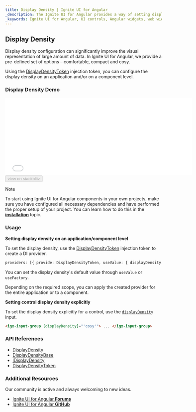 ```yaml
---
title: Display Density | Ignite UI for Angular 
_description: The Ignite UI for Angular provides a way of setting display density property on application or component level. 
_keywords: Ignite UI for Angular, UI controls, Angular widgets, web widgets, UI widgets, Angular, Native Angular Components Suite, Native Angular Components, Native Angular Controls, Native Angular Components Library, density, display density
---
```


## Display Density

Display density configuration can significantly improve the visual representation of large amount of data. In Ignite UI for Angular, we provide a pre-defined set of options – comfortable, compact and cosy.

Using the [DisplayDensityToken]({environment:angularApiUrl}/index.html#displaydensitytoken) injection token, you can configure the display density on an application and/or on a component level. 

### Display Density Demo
<div class="sample-container loading" style="height: 250px; width: 600px;">
    <iframe id="density-sample" frameborder="0" seamless width="100%" height="100%" src="{environment:demosBaseUrl}/density" onload="onSampleIframeContentLoaded(this);"></iframe>
</div>
<div>
    <button data-localize="stackblitz" disabled class="stackblitz-btn" data-iframe-id="density-sample" data-demos-base-url="{environment:demosBaseUrl}">view on stackblitz</button>
</div>
<div class="divider--half"></div>

> [!NOTE]
> To start using Ignite UI for Angular components in your own projects, make sure you have configured all necessary dependencies and have performed the proper setup of your project. You can learn how to do this in the [**installation**](https://www.infragistics.com/products/ignite-ui-angular/getting-started#installation) topic.

### Usage

**Setting display density on an application/component level**

To set the display density, use the [DisplayDensityToken]({environment:angularApiUrl}/index.html#displaydensitytoken) injection token to create a DI provider.

```typescript
providers: [{ provide: DisplayDensityToken, useValue: { displayDensity: DisplayDensity.compact } }],
```

You can set the display density's default value through `useValue` or `useFactory`.

Depending on the required scope, you can apply the created provider for the entire application or to a component.

**Setting control display density explicitly**

To set the display density explicitly for a control, use the [`displayDensity`]({environment:angularApiUrl}/classes/displaydensitybase.html#displaydensity) input.

```html
<igx-input-group [displayDensity]="'cosy'"> ... </igx-input-group>
```

### API References
<div class="divider"></div>

* [DisplayDensity]({environment:angularApiUrl}/enums/displaydensity.html)
* [DisplayDensityBase]({environment:angularApiUrl}/classes/displaydensitybase.html)
* [IDisplayDensity]({environment:angularApiUrl}/interfaces/idisplaydensity.html)
* [DisplayDensityToken]({environment:angularApiUrl}/index.html#displaydensitytoken)

### Additional Resources
<div class="divider--half"></div>

Our community is active and always welcoming to new ideas.

* [Ignite UI for Angular **Forums**](https://www.infragistics.com/community/forums/f/ignite-ui-for-angular)
* [Ignite UI for Angular **GitHub**](https://github.com/IgniteUI/igniteui-angular)
